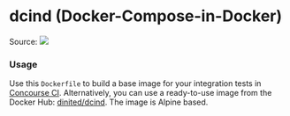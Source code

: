 # dcind (Docker-Compose-in-Docker)
Source:
[![](https://images.microbadger.com/badges/image/amidos/dcind.svg)](http://microbadger.com/images/amidos/dcind "Get your own image badge on microbadger.com")

### Usage

Use this ```Dockerfile``` to build a base image for your integration tests in [Concourse CI](http://concourse.ci/). Alternatively, you can use a ready-to-use image from the Docker Hub: [dinited/dcind](https://hub.docker.com/r/dinited/dcind/). The image is Alpine based.
